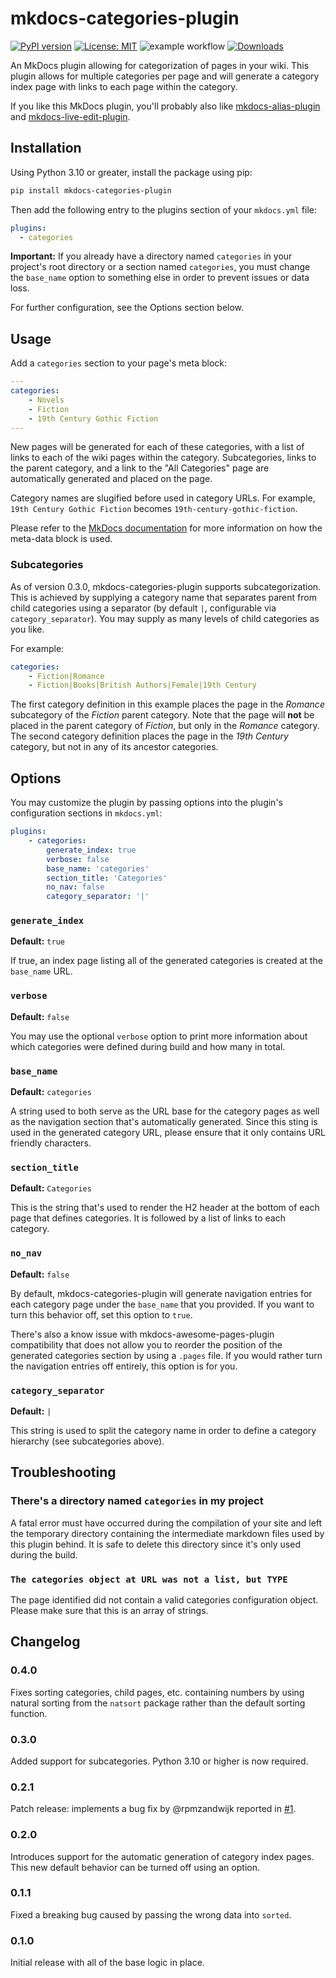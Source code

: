 # mkdocs-categories-plugin

[![PyPI version](https://badge.fury.io/py/mkdocs-categories-plugin.svg)](https://pypi.org/project/mkdocs-categories-plugin/)  [![License: MIT](https://img.shields.io/badge/License-MIT-yellow.svg)](https://opensource.org/licenses/MIT) ![example workflow](https://github.com/eddyluten/mkdocs-categories-plugin/actions/workflows/pylint.yml/badge.svg) [![Downloads](https://pepy.tech/badge/mkdocs-categories-plugin)](https://pepy.tech/project/mkdocs-categories-plugin)

An MkDocs plugin allowing for categorization of pages in your wiki. This plugin allows for multiple categories per page and will generate a category index page with links to each page within the category.

If you like this MkDocs plugin, you'll probably also like [mkdocs-alias-plugin](https://github.com/EddyLuten/mkdocs-alias-plugin) and [mkdocs-live-edit-plugin](https://github.com/EddyLuten/mkdocs-live-edit-plugin).

## Installation

Using Python 3.10 or greater, install the package using pip:

```zsh
pip install mkdocs-categories-plugin
```

Then add the following entry to the plugins section of your `mkdocs.yml` file:

```yml
plugins:
  - categories
```

**Important:** If you already have a directory named `categories` in your project's root directory or a section named `categories`, you must change the `base_name` option to something else in order to prevent issues or data loss.

For further configuration, see the Options section below.

## Usage

Add a `categories` section to your page's meta block:

```yaml
---
categories:
    - Novels
    - Fiction
    - 19th Century Gothic Fiction
---
```

New pages will be generated for each of these categories, with a list of links to each of the wiki pages within the category. Subcategories, links to the parent category, and a link to the "All Categories" page are automatically generated and placed on the page.

Category names are slugified before used in category URLs. For example, `19th Century Gothic Fiction` becomes `19th-century-gothic-fiction`.

Please refer to the [MkDocs documentation](https://www.mkdocs.org/user-guide/writing-your-docs/#yaml-style-meta-data) for more information on how the meta-data block is used.

### Subcategories

As of version 0.3.0, mkdocs-categories-plugin supports subcategorization. This is achieved by supplying a category name that separates parent from child categories using a separator (by default `|`, configurable via `category_separator`). You may supply as many levels of child categories as you like.

For example:

```yaml
categories:
    - Fiction|Romance
    - Fiction|Books|British Authors|Female|19th Century
```

The first category definition in this example places the page in the *Romance* subcategory of the *Fiction* parent category. Note that the page will **not** be placed in the parent category of *Fiction*, but only in the *Romance* category. The second category definition places the page in the *19th Century* category, but not in any of its ancestor categories.

## Options

You may customize the plugin by passing options into the plugin's configuration sections in `mkdocs.yml`:

```yaml
plugins:
    - categories:
        generate_index: true
        verbose: false
        base_name: 'categories'
        section_title: 'Categories'
        no_nav: false
        category_separator: '|'
```

### `generate_index`

**Default:** `true`

If true, an index page listing all of the generated categories is created at the `base_name` URL.

### `verbose`

**Default:** `false`

You may use the optional `verbose` option to print more information about which categories were defined during build and how many in total.

### `base_name`

**Default:** `categories`

A string used to both serve as the URL base for the category pages as well as the navigation section that's automatically generated. Since this sting is used in the generated category URL, please ensure that it only contains URL friendly characters.

### `section_title`

**Default:** `Categories`

This is the string that's used to render the H2 header at the bottom of each page that defines categories. It is followed by a list of links to each category.

### `no_nav`

**Default:** `false`

By default, mkdocs-categories-plugin will generate navigation entries for each category page under the `base_name` that you provided. If you want to turn this behavior off, set this option to `true`.

There's also a know issue with mkdocs-awesome-pages-plugin compatibility that does not allow you to reorder the position of the generated categories section by using a `.pages` file. If you would rather turn the navigation entries off entirely, this option is for you.

### `category_separator`

**Default:** `|`

This string is used to split the category name in order to define a category hierarchy (see subcategories above).

## Troubleshooting

### There's a directory named `categories` in my project

A fatal error must have occurred during the compilation of your site and left the temporary directory containing the intermediate markdown files used by this plugin behind. It is safe to delete this directory since it's only used during the build.

### `The categories object at URL was not a list, but TYPE`

The page identified did not contain a valid categories configuration object. Please make sure that this is an array of strings.

## Changelog

### 0.4.0

Fixes sorting categories, child pages, etc. containing numbers by using natural sorting from the `natsort` package rather than the default sorting function.

### 0.3.0

Added support for subcategories. Python 3.10 or higher is now required.

### 0.2.1

Patch release: implements a bug fix by @rpmzandwijk reported in [#1](https://github.com/EddyLuten/mkdocs-categories-plugin/issues/1).

### 0.2.0

Introduces support for the automatic generation of category index pages. This new default behavior can be turned off using an option.

### 0.1.1

Fixed a breaking bug caused by passing the wrong data into `sorted`.

### 0.1.0

Initial release with all of the base logic in place.
